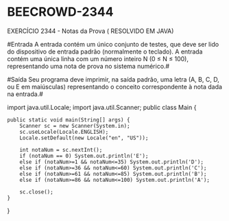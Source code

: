 # BEECROWD-2344
EXERCÍCIO 2344 - Notas da Prova ( RESOLVIDO EM JAVA)

#Entrada
A entrada contém um único conjunto de testes, que deve ser lido do dispositivo de entrada padrão (normalmente o teclado). A entrada contém uma única linha com um número inteiro N (0 ≤ N ≤ 100), representando uma nota de prova no sistema numérico.#

#Saída
Seu programa deve imprimir, na saída padrão, uma letra (A, B, C, D, ou E em maiúsculas) representando o conceito correspondente à nota dada na entrada.#


import java.util.Locale;
import java.util.Scanner;
public class Main {

	public static void main(String[] args) {
		Scanner sc = new Scanner(System.in);
		sc.useLocale(Locale.ENGLISH);
		Locale.setDefault(new Locale("en", "US"));
		
		int notaNum = sc.nextInt();
		if (notaNum == 0) System.out.println('E');
		else if (notaNum>=1 && notaNum<=35) System.out.println('D');
		else if (notaNum>=36 && notaNum<=60) System.out.println('C');
		else if (notaNum>=61 && notaNum<=85) System.out.println('B');
		else if (notaNum>=86 && notaNum<=100) System.out.println('A');
				
		sc.close();
	}
}
